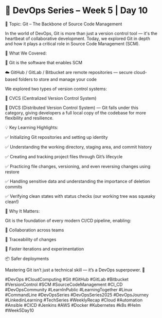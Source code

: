 
# 🔧 DevOps Series – Week 5 | Day 10



🎯 Topic: Git – The Backbone of Source Code Management



In the world of DevOps, Git is more than just a version control tool — it's the heartbeat of collaborative development. Today, we explored Git in depth and how it plays a critical role in Source Code Management (SCM).



🧠 What We Covered:

📂 Git is the software that enables SCM

 ☁️ GitHub / GitLab / Bitbucket are remote repositories — secure cloud-based folders to store and manage your code



We explored two types of version control systems:

 🔹 CVCS (Centralized Version Control System)

 🔹 DVCS (Distributed Version Control System) — Git falls under this category, giving developers a full local copy of the codebase for more flexibility and resilience.



💡 Key Learning Highlights:

✅ Initializing Git repositories and setting up identity

✅ Understanding the working directory, staging area, and commit history

✅ Creating and tracking project files through Git’s lifecycle

✅ Practicing file changes, versioning, and even reversing changes using restore

✅ Handling sensitive data and understanding the importance of deletion commits

✅ Verifying clean states with status checks (our working tree was squeaky clean!)



🧩 Why It Matters:

Git is the foundation of every modern CI/CD pipeline, enabling:

 🔁 Collaboration across teams

 📜 Traceability of changes

 🧪 Faster iterations and experimentation

 📦 Safer deployments



Mastering Git isn’t just a technical skill — it’s a DevOps superpower. 💪


#DevOps #CloudComputing #Git #GitHub #GitLab #Bitbucket #VersionControl #SCM #SourceCodeManagement #CI_CD #DevOpsCommunity #LearnInPublic #LearningTogether #Linux #CommandLine #DevOpsSeries #DevOpsSeries2025 #DevOpsJourney #LinkedinLearning #TechSeries #WeeklyRecap #Cloud #Automation #Ansible #CICD #Jenkins #AWS #Docker #Kubernetes #k8s #Helm #Week5Day10
